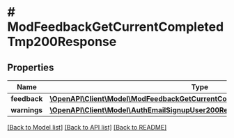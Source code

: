 # # ModFeedbackGetCurrentCompletedTmp200Response

## Properties

Name | Type | Description | Notes
------------ | ------------- | ------------- | -------------
**feedback** | [**\OpenAPI\Client\Model\ModFeedbackGetCurrentCompletedTmp200ResponseFeedback**](ModFeedbackGetCurrentCompletedTmp200ResponseFeedback.md) |  |
**warnings** | [**\OpenAPI\Client\Model\AuthEmailSignupUser200ResponseWarningsInner[]**](AuthEmailSignupUser200ResponseWarningsInner.md) |  | [optional]

[[Back to Model list]](../../README.md#models) [[Back to API list]](../../README.md#endpoints) [[Back to README]](../../README.md)
